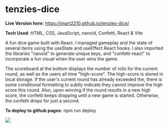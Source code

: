 # tenzies-dice
**Live Version here**: https://jmart2210.github.io/tenzies-dice/

**Tech Used**: HTML, CSS, JavaScript, nanoid, Confetti, React & Vite

A fun dice game built with React. I managed gameplay and the state of several items using the useState and useEffect React hooks. I also imported the libraries "nanoid" to generate unique keys, and "confetti-react" to incorporate a fun visual when the user wins the game.

The scoreboard at the bottom displays the number of rolls for the current round, as well as the users all time "high-score". The high-score is stored in local storage. If the user's current round has already exceeded the, there is some conditional formatting to subtly indicate they cannot improve the high score this round. Also, upon winning if the round results in a new high score, the confetti keeps dropping until a new game is started. Otherwise, the confetti drops for just a second. 

**To deploy to github pages**: npm run deploy 

<img src="./public/ten-dice-example.gif" />